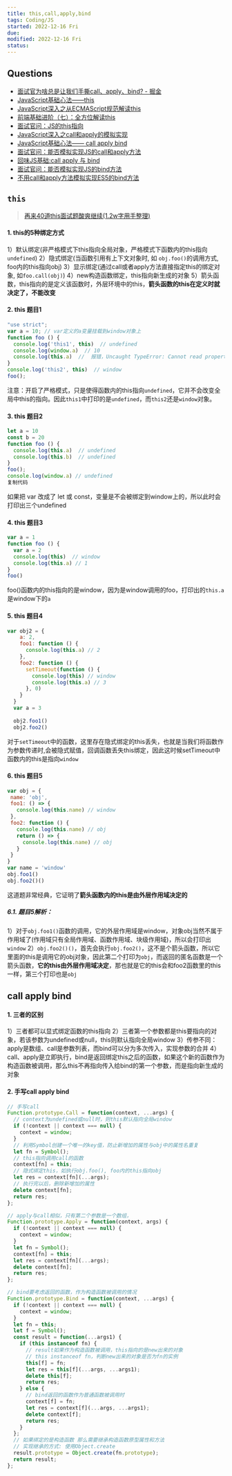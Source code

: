 ```yaml
---
title: this,call,apply,bind
tags: Coding/JS   
started: 2022-12-16 Fri
due: 
modified: 2022-12-16 Fri
status: 
---
```

## Questions
- [面试官为啥总是让我们手撕call、apply、bind? - 掘金](https://juejin.cn/post/7128233572380442660)  
- [JavaScript基础心法——this](https://link.juejin.cn?target=https%3A%2F%2Fgithub.com%2Faxuebin%2Farticles%2Fissues%2F6 "https://github.com/axuebin/articles/issues/6")
-   [JavaScript深入之从ECMAScript规范解读this](https://link.juejin.cn?target=https%3A%2F%2Fgithub.com%2Fmqyqingfeng%2FBlog%2Fissues%2F7 "https://github.com/mqyqingfeng/Blog/issues/7")
-   [前端基础进阶（七）：全方位解读this](https://link.juejin.cn?target=https%3A%2F%2Fwww.jianshu.com%2Fp%2Fd647aa6d1ae6 "https://www.jianshu.com/p/d647aa6d1ae6")
-   [面试官问：JS的this指向](https://juejin.cn/post/6844903746984476686 "https://juejin.cn/post/6844903746984476686")
-   [JavaScript深入之call和apply的模拟实现](https://juejin.cn/post/6844903476477034510 "https://juejin.cn/post/6844903476477034510")
-   [JavaScript基础心法—— call apply bind](https://link.juejin.cn?target=https%3A%2F%2Fgithub.com%2Faxuebin%2Farticles%2Fissues%2F7 "https://github.com/axuebin/articles/issues/7")
-   [面试官问：能否模拟实现JS的call和apply方法](https://juejin.cn/post/6844903728147857415 "https://juejin.cn/post/6844903728147857415")
-   [回味JS基础:call apply 与 bind](https://juejin.cn/post/6844903444348665870 "https://juejin.cn/post/6844903444348665870")
-   [面试官问：能否模拟实现JS的bind方法](https://juejin.cn/post/6844903718089916429 "https://juejin.cn/post/6844903718089916429")
-   [不用call和apply方法模拟实现ES5的bind方法](https://link.juejin.cn?target=https%3A%2F%2Fgithub.com%2Fjawil%2Fblog%2Fissues%2F16 "https://github.com/jawil/blog/issues/16")
## `this`
>[再来40道this面试题酸爽继续(1.2w字用手整理)](https://juejin.cn/post/6844904083707396109 "https://juejin.cn/post/6844904083707396109")
#### 1. this的5种绑定方式
1）默认绑定(非严格模式下this指向全局对象，严格模式下函数内的this指向`undefined`)
2）隐式绑定(当函数引用有上下文对象时, 如 `obj.foo()`的调用方式, foo内的this指向obj)
3）显示绑定(通过call或者apply方法直接指定this的绑定对象, 如`foo.call(obj)`)
4）new构造函数绑定，this指向新生成的对象
5）箭头函数，this指向的是定义该函数时，外层环境中的this，**箭头函数的this在定义时就决定了，不能改变**
#### 2. this 题目1

```javascript
"use strict";
var a = 10; // var定义的a变量挂载到window对象上
function foo () {
  console.log('this1', this)  // undefined
  console.log(window.a)  // 10
  console.log(this.a)  //  报错，Uncaught TypeError: Cannot read properties of undefined (reading 'a')
}
console.log('this2', this)  // window
foo();
```

注意：开启了严格模式，只是使得函数内的this指向`undefined`，它并不会改变全局中this的指向。因此`this1`中打印的是`undefined`，而`this2`还是`window`对象。

#### 3. this 题目2

```javascript
let a = 10
const b = 20
function foo () {
  console.log(this.a)  // undefined
  console.log(this.b)  // undefined
}
foo();
console.log(window.a) // undefined  
复制代码
```

如果把 var 改成了 let 或 const，变量是不会被绑定到window上的，所以此时会打印出三个undefined

#### 4. this 题目3

```javascript
var a = 1
function foo () {
  var a = 2
  console.log(this)  // window
  console.log(this.a) // 1
}
foo()
```

foo()函数内的this指向的是window，因为是window调用的foo，打印出的`this.a`是window下的`a`

#### 5. this 题目4

```javascript
var obj2 = {
    a: 2,
    foo1: function () {
      console.log(this.a) // 2
    },
    foo2: function () {
      setTimeout(function () {
        console.log(this) // window
        console.log(this.a) // 3
      }, 0)
    }
  }
  var a = 3
  
  obj2.foo1()
  obj2.foo2() 
```

对于`setTimeout`中的函数，这里存在隐式绑定的this丢失，也就是当我们将函数作为参数传递时,会被隐式赋值，回调函数丢失this绑定，因此这时候setTimeout中函数内的this是指向`window`

#### 6. this 题目5

```javascript
var obj = {
 name: 'obj',
 foo1: () => {
   console.log(this.name) // window
 },
 foo2: function () {
   console.log(this.name) // obj
   return () => {
     console.log(this.name) // obj
   }
 }
}
var name = 'window'
obj.foo1()
obj.foo2()()
```

这道题非常经典，它证明了**箭头函数内的this是由外层作用域决定的**
##### 6.1. 题目5解析：  
1）对于`obj.foo1()`函数的调用，它的外层作用域是window，对象obj当然不属于作用域了(作用域只有全局作用域、函数作用域、块级作用域)，所以会打印出`window`
2）`obj.foo2()()`，首先会执行`obj.foo2()`，这不是个箭头函数，所以它里面的this是调用它的obj对象，因此第二个打印为`obj`，而返回的匿名函数是一个箭头函数，**它的this由外层作用域决定**，那也就是它的this会和foo2函数里的this一样，第三个打印也是`obj`
## call apply bind
#### 1. 三者的区别
1）三者都可以显式绑定函数的this指向
2）三者第一个参数都是this要指向的对象，若该参数为undefined或null，this则默认指向全局window
3）传参不同：apply是数组、call是参数列表，而bind可以分为多次传入，实现参数的合并
4）call、apply是立即执行，bind是返回绑定this之后的函数，如果这个新的函数作为构造函数被调用，那么this不再指向传入给bind的第一个参数，而是指向新生成的对象
#### 2. 手写call apply bind
```js
// 手写call
Function.prototype.Call = function(context, ...args) {
  // context为undefined或null时，则this默认指向全局window
  if (!context || context === null) {
    context = window;
  }
  // 利用Symbol创建一个唯一的key值，防止新增加的属性与obj中的属性名重复
  let fn = Symbol();
  // this指向调用call的函数
  context[fn] = this; 
  // 隐式绑定this，如执行obj.foo(), foo内的this指向obj
  let res = context[fn](...args);
  // 执行完以后，删除新增加的属性
  delete context[fn]; 
  return res;
};

// apply与call相似，只有第二个参数是一个数组，
Function.prototype.Apply = function(context, args) {
  if (!context || context === null) {
    context = window;
  }
  let fn = Symbol();
  context[fn] = this;
  let res = context[fn](...args);
  delete context[fn];
  return res;
};

// bind要考虑返回的函数，作为构造函数被调用的情况
Function.prototype.Bind = function(context, ...args) {
  if (!context || context === null) {
    context = window;
  }
  let fn = this;
  let f = Symbol();
  const result = function(...args1) {
    if (this instanceof fn) {
      // result如果作为构造函数被调用，this指向的是new出来的对象
      // this instanceof fn，判断new出来的对象是否为fn的实例
      this[f] = fn;
      let res = this[f](...args, ...args1);
      delete this[f];
      return res;
    } else {
      // bind返回的函数作为普通函数被调用时
      context[f] = fn;
      let res = context[f](...args, ...args1);
      delete context[f];
      return res;
    }
  };
  // 如果绑定的是构造函数 那么需要继承构造函数原型属性和方法
  // 实现继承的方式: 使用Object.create
  result.prototype = Object.create(fn.prototype);
  return result;
};
```
